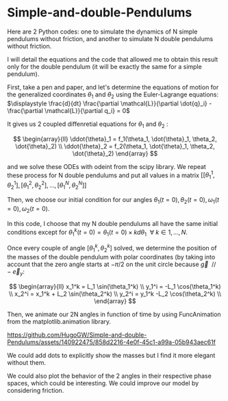 # Simple-and-double-Pendulums
Here are 2 Python codes: one to simulate the dynamics of N simple pendulums without friction, and another to simulate N double pendulums without friction.

I will detail the equations and the code that allowed me to obtain this result only for the double pendulum (it will be exactly the same for a simple pendulum).

First, take a pen and paper, and let's determine the equations of motion for the generalized coordinates $\theta_1$ and $\theta_2$ using the Euler-Lagrange equations: $\displaystyle \frac{d}{dt} \frac{\partial \mathcal{L}}{\partial \dot{q}_i} - \frac{\partial \mathcal{L}}{\partial q_i} = 0$

It gives us 2 coupled diffenretial equations for $\theta_1$ and $\theta_2$ :

$$
    \begin{array}{ll}
        \ddot{\theta}_1 = f_1(\theta_1, \dot{\theta}_1, \theta_2, \dot{\theta}_2) \\
        \ddot{\theta}_2 = f_2(\theta_1, \dot{\theta}_1, \theta_2, \dot{\theta}_2)
    \end{array}
$$

and we solve these ODEs with odeint from the scipy library. We repeat these process for N double pendulums and put all values in a matrix $\displaystyle [[\theta_1^1, \theta_2^1], [\theta_1^2, \theta_2^2], ..., [\theta_1^N, \theta_2^N]]$

Then, we choose our initial condition for our angles $\theta_1(t=0), \theta_2(t=0), \omega_1(t=0), \omega_2(t=0)$. 

In this code, I choose that my N double pendulums all have the same initial conditions except for $\displaystyle \theta_1^k(t=0) = \theta_1(t=0)\times k d\theta_1 ~~ \forall ~ k \in  {1,...,N}$.

Once every couple of angle $[\theta_1^k, \theta_2^k]$ solved, we determine the position of the masses of the double pendulum with polar coordinates (by taking into account that the zero angle starts at $-\pi /2$ on the unit circle because $\vec{g} ~~ // -\vec{e}_y$: 

$$
    \begin{array}{ll}
        x_1^k = L_1 \sin(\theta_1^k) \\
        y_1^i = -L_1 \cos(\theta_1^k) \\
        x_2^i = x_1^k + L_2 \sin(\theta_2^k) \\
        y_2^i = y_1^k -L_2 \cos(\theta_2^k) \\
    \end{array}
$$

Then, we animate our 2N angles in function of time by using FuncAnimation from the matplotlib.animation library.

https://github.com/HugoGW/Simple-and-double-Pendulums/assets/140922475/858d2216-4e0f-45c1-a99a-05b943aec61f

We could add dots to explicitly show the masses but I find it more elegant without them.

We could also plot the behavior of the 2 angles in their respective phase spaces, which could be interesting.
We could improve our model by considering friction.



